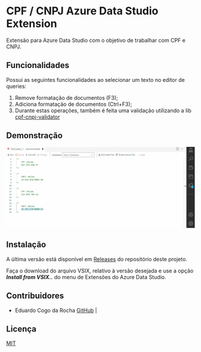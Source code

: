 # CPF / CNPJ Azure Data Studio Extension
Extensão para Azure Data Studio com o objetivo de trabalhar com CPF e CNPJ.


## Funcionalidades
Possui as seguintes funcionalidades ao selecionar um texto no editor de queries:

1. Remove formatação de documentos (F3);
2. Adiciona formatação de documentos (Ctrl+F3);
3. Durante estas operações, também é feita uma validação utilizando a lib [cpf-cnpj-validator](https://github.com/carvalhoviniciusluiz/cpf-cnpj-validator)

## Demonstração

![Demonstração](resources/screenshots/demo.gif)

## Instalação

A última versão está disponível em [Releases](https://github.com/educroch/cpf-cnpj-ads-extension/releases) do repositório deste projeto. 

Faça o download do arquivo VSIX, relativo à versão desejada e use a opção ***Install from VSIX..*** do menu de Extensões do Azure Data Studio.


## Contribuidores

* Eduardo Cogo da Rocha [GitHub](https://github.com/educroch) | 

## Licença

[MIT](http://opensource.org/licenses/MIT)
